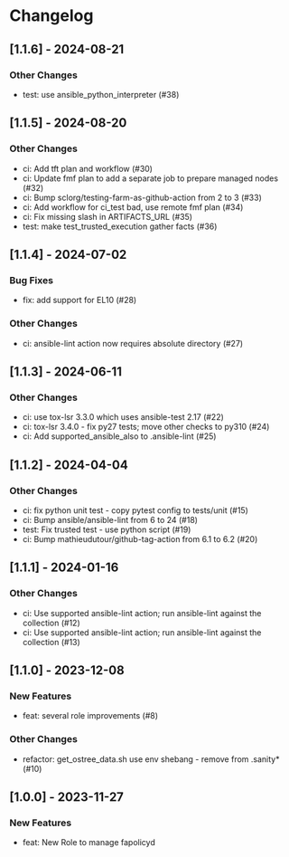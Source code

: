 Changelog
=========

[1.1.6] - 2024-08-21
--------------------

### Other Changes

- test: use ansible_python_interpreter (#38)

[1.1.5] - 2024-08-20
--------------------

### Other Changes

- ci: Add tft plan and workflow (#30)
- ci: Update fmf plan to add a separate job to prepare managed nodes (#32)
- ci: Bump sclorg/testing-farm-as-github-action from 2 to 3 (#33)
- ci: Add workflow for ci_test bad, use remote fmf plan (#34)
- ci: Fix missing slash in ARTIFACTS_URL (#35)
- test: make test_trusted_execution gather facts (#36)

[1.1.4] - 2024-07-02
--------------------

### Bug Fixes

- fix: add support for EL10 (#28)

### Other Changes

- ci: ansible-lint action now requires absolute directory (#27)

[1.1.3] - 2024-06-11
--------------------

### Other Changes

- ci: use tox-lsr 3.3.0 which uses ansible-test 2.17 (#22)
- ci: tox-lsr 3.4.0 - fix py27 tests; move other checks to py310 (#24)
- ci: Add supported_ansible_also to .ansible-lint (#25)

[1.1.2] - 2024-04-04
--------------------

### Other Changes

- ci: fix python unit test - copy pytest config to tests/unit (#15)
- ci: Bump ansible/ansible-lint from 6 to 24 (#18)
- test: Fix trusted test - use python script (#19)
- ci: Bump mathieudutour/github-tag-action from 6.1 to 6.2 (#20)

[1.1.1] - 2024-01-16
--------------------

### Other Changes

- ci: Use supported ansible-lint action; run ansible-lint against the collection (#12)
- ci: Use supported ansible-lint action; run ansible-lint against the collection (#13)

[1.1.0] - 2023-12-08
--------------------

### New Features

- feat: several role improvements (#8)

### Other Changes

- refactor: get_ostree_data.sh use env shebang - remove from .sanity* (#10)

[1.0.0] - 2023-11-27
--------------------

### New Features

- feat: New Role to manage fapolicyd
